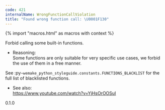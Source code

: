 ```yaml
---
code: 421
internalName: WrongFunctionCallViolation
title: "Found wrong function call: \U0001F130"
---
```


{% import "macros.html" as macros with context %}

Forbid calling some built-in functions.

  - Reasoning:  
    Some functions are only suitable for very specific use cases, we
    forbid the use of them in a free manner.

See :py`~wemake_python_styleguide.constants.FUNCTIONS_BLACKLIST` for the
full list of blacklisted functions.

  - See also:  
    <https://www.youtube.com/watch?v=YjHsOrOOSuI>

<div class="versionadded">

0.1.0

</div>